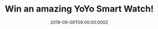 ---
campaign-uuid: "c-82d2711a-da85-44f5-8a29-8e4c0174003e"
type: "Competition"
category: "Technology"
date: "2019-09-09T09:00:00.000Z"
end-date: "2019-10-09T23:59:00.000Z"
disable-form: false
is_promoted: false
has_entry_page: true
title: "Win an amazing YoYo Smart Watch!"
competition-description: "<p>Live your best life with the amazing YoYo Smart Watch.\
  \ The Smart Watch that will become your best friend. We are giving away one Smart\
  \ Watch to one lucky member to win. Music Player Control, Automatically Sleep Monitor\
  \ Control, Weather Forecast Function… and many more features for you to discover.</p>\n\
  <p>Want it? Click below for a chance to win.</p>\n"
hero-header: "Win an amazing YoYo Smart Watch!"
terms-confirmation: "N/A"
banner-img: "https://assets.expresslyapp.com/asset-87dc769e-647c-4ac9-bd2c-73a655381333.jpg"
logo-left-href: "http://club.expressly.io"
logo-left-image: "https://assets.expresslyapp.com/asset-f16341af-ecf7-42cd-b118-c76a15a14a99.jpg"
logo-left-title: "expresslyclub"
bg-image-hero: "https://assets.expresslyapp.com/asset-df4620e0-e10c-4dbc-94bd-07b7a445f583.jpg"
bg-image-first: "https://assets.expresslyapp.com/asset-1ff3536f-afa3-4f75-a5f8-f3f01cb78a57.jpg"
section1-content: "<p>This Smart Watch has it all: Control the music player, monitor\
  \ your deep sleep time and light sleep time. Accurately and effectively sleep quality\
  \ analysis can help you to better understand your healthy status. Long press the\
  \ control area to enter the face. Then touch the area to enter to last / next song\
  \ or pause it. Fitness tracker will show you the weather information, Receive call,\
  \ calendar, SMS and Social media notifications on display!</p>\n<p>You won’t miss\
  \ anything. Think no more and enter below for a chance to win such an amazing gift!</p>\n\
  <p>Good luck!</p>\n"
entry-title: "Win an amazing YoYo Smart Watch!"
entry-content: "<p>Enter the draw to win an amazing YoYo Smart Watch by completing\
  \ the form below before 23:59 on the 9th of October 2019.</p>\n"
has-winner: false
prize-description: "An amazing YoYo Smart Watch."
special-conditions: "Multiple entries are allowed up to one every day.\r\n\r\nThis\
  \ competition is also available on: http://club.expressly.io/competitons/smart-watch-giveaway"
country-restrictions:
- "GB"
---